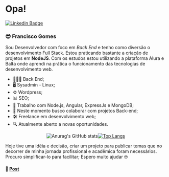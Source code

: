 # Opa!

[![Linkedin Badge](https://img.shields.io/badge/-Francisco%20Gomes-6633cc?style=flat-square&logo=Linkedin&logoColor=white&link=https://www.linkedin.com/in/franciscosgomes)](https://www.linkedin.com/in/franciscosgomes) 

### 😎 Francisco Gomes
Sou Desenvolvedor com foco em *Back End* e tenho como diversão o desenvolvimento Full Stack. Estou praticando bastante a criação de projetos em **NodeJS**. Com os estudos estou utilizando a plataforma Alura e Balta onde aprendi na prática o funcionamento das tecnologias de desenvolvimento web.

- 👨🏻‍💻 Back End;
- 🖥 Sysadmin - Linux;
- ⚙ Wordpress;
- 📊 SEO;
- 📰 Trabalho com  Node.js, Angular, ExpressJs e MongoDB;
- 📡 Neste momento busco colaborar com projetos Back-end;
- 🛠 Freelance em desenvolvimento web;
- 🔍 Atualmente aberto a novas oportunidades.

<div align="center"> 

![Anurag's GitHub stats](https://github-readme-stats.vercel.app/api?username=sxico&show_icons=true&theme=dracula)[![Top Langs](https://github-readme-stats.vercel.app/api/top-langs/?username=sxico&layout=compact&bg_color=30,0d0d0d,191919&text_color=fff&title_color=DD6387)](https://github.com/anuraghazra/github-readme-stats)

</div>

Hoje tive uma idéia e decisão, criar um projeto para publicar temas que no decorrer de minha jornada profissional e acadêmica foram necessários. Procuro simplificar-lo para facilitar; Espero muito ajudar 🤓



####  📔 [Post](https://github.com/sxico/Artigos)


